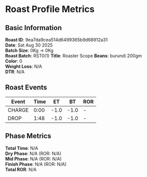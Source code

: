 # Roast Profile Metrics

## Basic Information
**Roast ID**: 9ea7da9cea514d6499365b9d68912a31  
**Date**: Sat Aug 30 2025  
**Batch Size**: 0Kg → 0Kg  
**Roast Batch**: RST0(1)
**Title**: Roaster Scope
**Beans**: burundi 200gm  
**Color**: 0  
**Weight Loss**: N/A  
**DTR**: N/A  

## Roast Events

| Event | Time | ET | BT | ROR |
|-------|------|----|----|-----|
| CHARGE | 0:00 | -1.0 | -1.0 | - |
| DROP | 1:48 | -1.0 | -1.0 | - |

## Phase Metrics
**Total Time**: N/A  
**Dry Phase**: N/A (ROR: N/A)  
**Mid Phase**: N/A (ROR: N/A)  
**Finish Phase**: N/A (ROR: N/A)  
**Total ROR**: N/A  
